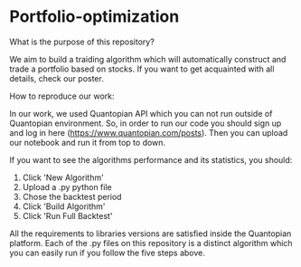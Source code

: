 # Portfolio-optimization

What is the purpose of this repository?

We aim to build a traiding algorithm which will automatically construct and trade a portfolio based on stocks.
If you want to get acquainted with all details, check our poster.

How to reproduce our work:

In our work, we used Quantopian API which you can not run outside of Quantopian environment.
So, in order to run our code you should sign up and log in here (https://www.quantopian.com/posts).
Then you can upload our notebook and run it from top to down.

If you want to see the algorithms performance and its statistics, you should:
1. Click 'New Algorithm'
2. Upload a .py python file
3. Chose the backtest period
4. Click 'Build Algorithm'
5. Click 'Run Full Backtest' 

All the requirements to libraries versions are satisfied inside the Quantopian platform.
Each of the .py files on this repository is a distinct algorithm which you can easily run if you follow the five steps above.
